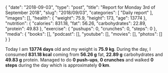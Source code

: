 {
    "date": "2018-09-03",
    "type": "post",
    "title": "Report for Monday 3rd of September 2018",
    "slug": "2018\/09\/03",
    "categories": [
        "Daily report"
    ],
    "images": [],
    "health": {
        "weight": 75.9,
        "height": 173,
        "age": 13774
    },
    "nutrition": {
        "calories": 831.18,
        "fat": 56.26,
        "carbohydrates": 22.89,
        "protein": 49.83
    },
    "exercise": {
        "pushups": 0,
        "crunches": 0,
        "steps": 0
    },
    "media": {
        "books": [],
        "podcast": [],
        "youtube": [],
        "movies": [],
        "photos": []
    }
}

Today I am <strong>13774 days</strong> old and my weight is <strong>75.9 kg</strong>. During the day, I consumed <strong>831.18 kcal</strong> coming from <strong>56.26 g</strong> fat, <strong>22.89 g</strong> carbohydrates and <strong>49.83 g</strong> protein. Managed to do <strong>0 push-ups</strong>, <strong>0 crunches</strong> and walked <strong>0 steps</strong> during the day which is approximately <strong>0 km</strong>.